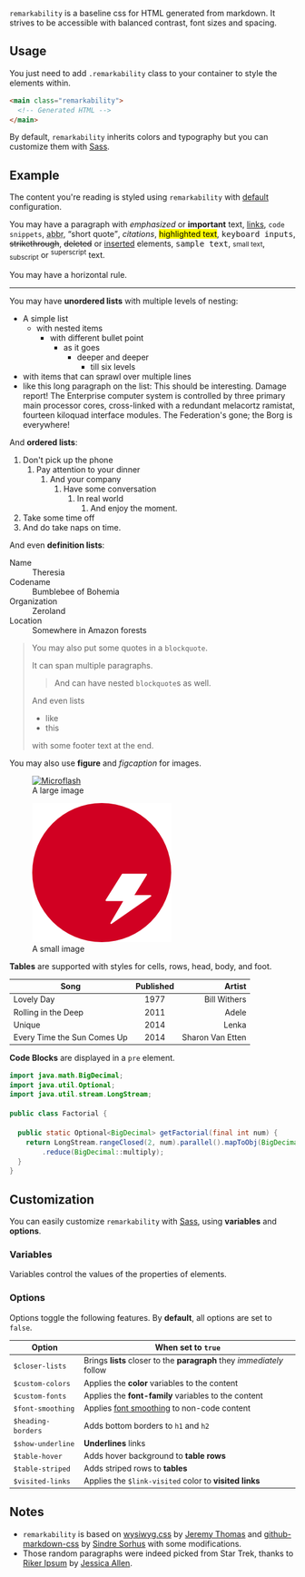 `remarkability` is a baseline css for HTML generated from markdown. It strives to be accessible with balanced contrast, font sizes and spacing.

## Usage

You just need to add `.remarkability` class to your container to style the elements within.

```html
<main class="remarkability">
  <!-- Generated HTML -->
</main>
```

By default, `remarkability` inherits colors and typography but you can customize them with [Sass](https://github.com/Microflash/remarkability/tree/master/scss).

## Example

The content you're reading is styled using `remarkability` with [default](https://github.com/Microflash/remarkability/tree/master/src/_variables.scss) configuration.

You may have a paragraph with *emphasized* or **important** text, [links](#), `code snippets`, <abbr title="abbreviations">abbr</abbr>, <q>short quote</q>, <cite>citations</cite>, <mark>highlighted text</mark>, <kbd>keyboard inputs</kbd>, <s>strikethrough</s>, ~~deleted~~ or <ins>inserted</ins> elements, <samp>sample text</samp>, <small>small text</small>, <sub>subscript</sub> or <sup>superscript</sup> text.

You may have a horizontal rule.

---

You may have **unordered lists** with multiple levels of nesting:
- A simple list
  - with nested items
    - with different bullet point
      - as it goes
        - deeper and deeper
          - till six levels
- with items that can sprawl over multiple lines
- like this long paragraph on the list: This should be interesting. Damage report! The Enterprise computer system is controlled by three primary main processor cores, cross-linked with a redundant melacortz ramistat, fourteen kiloquad interface modules. The Federation's gone; the Borg is everywhere!

And **ordered lists**:
<ol>
  <li>Don't pick up the phone
    <ol>
      <li>Pay attention to your dinner
        <ol>
          <li>And your company
            <ol>
              <li>Have some conversation
                <ol>
                  <li>In real world
                    <ol>
                      <li>And enjoy the moment.</li>
                    </ol>
                  </li>
                </ol>
              </li>
            </ol>
          </li>
        </ol>
      </li>
    </ol>
  </li>
  <li>Take some time off</li>
  <li>And do take naps on time.</li>
</ol>

And even **definition lists**:
<dl>
  <dt>Name</dt>
  <dd>Theresia</dd>
  <dt>Codename</dt>
  <dd>Bumblebee of Bohemia</dd>
  <dt>Organization</dt>
  <dd>Zeroland</dd>
  <dt>Location</dt>
  <dd>Somewhere in Amazon forests</dd>
</dl>

> You may also put some quotes in a `blockquote`.
>
> It can span multiple paragraphs.
> > And can have nested `blockquote`s as well.
>
> And even lists
> 
> - like
> - this
> 
> with some footer text at the end.

You may also use **figure** and *figcaption* for images.

<figure>
  <a href="https://mflash.dev">
    <img src="https://repository-images.githubusercontent.com/194477832/5100bf80-d116-11e9-9cc8-0249620351f3" alt="Microflash" width="1280" height="640">
  </a>
  <figcaption>A large image</figcaption>
</figure>

<figure>
  <img src="https://github.com/Microflash/mflash.dev/raw/release/src/favicon.png" alt="Microflash" width="245" height="245">
  <figcaption>A small image</figcaption>
</figure>

**Tables** are supported with styles for cells, rows, head, body, and foot.

| Song                        | Published |           Artist |
| --------------------------- | :-------: | ---------------: |
| Lovely Day                  |   1977    |     Bill Withers |
| Rolling in the Deep         |   2011    |            Adele |
| Unique                      |   2014    |            Lenka |
| Every Time the Sun Comes Up |   2014    | Sharon Van Etten |

**Code Blocks** are displayed in a `pre` element.

```java
import java.math.BigDecimal;
import java.util.Optional;
import java.util.stream.LongStream;

public class Factorial {

  public static Optional<BigDecimal> getFactorial(final int num) {
    return LongStream.rangeClosed(2, num).parallel().mapToObj(BigDecimal::new)
        .reduce(BigDecimal::multiply);
  }
}
```

## Customization

You can easily customize `remarkability` with [Sass](https://github.com/Microflash/remarkability/tree/master/scss), using **variables** and **options**.

### Variables

Variables control the values of the properties of elements.

### Options

Options toggle the following features. By **default**, all options are set to `false`.

| Option             | When set to `true`                                                                                         |
| ------------------ | ---------------------------------------------------------------------------------------------------------- |
| `$closer-lists`    | Brings **lists** closer to the **paragraph** they *immediately* follow                                     |
| `$custom-colors`   | Applies the **color** variables to the content                                                             |
| `$custom-fonts`    | Applies the **font-family** variables to the content                                                       |
| `$font-smoothing`  | Applies [font smoothing](https://developer.mozilla.org/en-US/docs/Web/CSS/font-smooth) to non-code content |
| `$heading-borders` | Adds bottom borders to `h1` and `h2`                                                                       |
| `$show-underline`  | **Underlines** links                                                                                       |
| `$table-hover`     | Adds hover background to **table rows**                                                                    |
| `$table-striped`   | Adds striped rows to **tables**                                                                            |
| `$visited-links`   | Applies the `$link-visited` color to **visited links**                                                     |

## Notes

- `remarkability` is based on [wysiwyg.css](https://github.com/jgthms/wysiwyg.css) by [Jeremy Thomas](https://github.com/jgthms) and [github-markdown-css](https://github.com/sindresorhus/github-markdown-css) by [Sindre Sorhus](https://github.com/sindresorhus) with some modifications.
- Those random paragraphs were indeed picked from Star Trek, thanks to [Riker Ipsum](http://www.rikeripsum.com/) by [Jessica Allen](https://twitter.com/jessicaspacekat).
